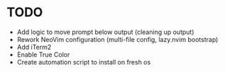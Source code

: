 # TODO

- Add logic to move prompt below output (cleaning up output)
- Rework NeoVim configuration (multi-file config, lazy.nvim bootstrap)
- Add iTerm2
- Enable True Color
- Create automation script to install on fresh os
